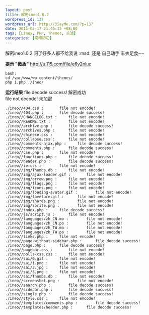```yaml
--- 
layout: post
title: 解密ineo1.0.2
wordpress_id: 137
wordpress_url: http://ISayMe.com/?p=137
date: 2011-05-17 21:46:15 +08:00
tags: [Linux, PHP, Themes, 点滴]
categories: [唠唠叨叨]
---
```

解密ineo1.0.2 问了好多人都不给我说 :mad: 
 还是 自己动手 丰衣足食~~

**提示 "微盾"**
<http://u.115.com/file/e6y2nluc>

    bash:
    cd /var/www/wp-content/themes/
    php 1.php ./ineo/

**运行结果**
    file decode success! 解密成功  
    file not decode! 未加密

    ./ineo//404.css :		file not encode!
    ./ineo//404.php :		file decode success!
    ./ineo//CHANGELOG.txt :		file not encode!
    ./ineo//README.txt :		file not encode!
    ./ineo//archive.php :		file decode success!
    ./ineo//archives.php :		file not encode!
    ./ineo//chinese.css :		file not encode!
    ./ineo//collapse.css :		file not encode!
    ./ineo//comments-ajax.php :		file decode success!
    ./ineo//comments.php :		file decode success!
    ./ineo//cse.php :		file not encode!
    ./ineo//functions.php :		file decode success!
    ./ineo//header.php :		file decode success!
    ./ineo//ie.css :		file not encode!
    ./ineo//img/Thumbs.db :		file not encode!
    ./ineo//img/ajax-loader.gif :		file not encode!
    ./ineo//img/arrow.png :		file not encode!
    ./ineo//img/flags.png :		file not encode!
    ./ineo//img/icons.png :		file not encode!
    ./ineo//img/loading-avatar.gif :		file not encode!
    ./ineo//img/lovelace.gif :		file not encode!
    ./ineo//img/shares.png :		file not encode!
    ./ineo//img/sprite.png :		file not encode!
    ./ineo//index.php :		file decode success!
    ./ineo//js/script.js :		file not encode!
    ./ineo//languages/zh_CN.mo :		file not encode!
    ./ineo//languages/zh_CN.po :		file not encode!
    ./ineo//languages/zh_TW.mo :		file not encode!
    ./ineo//languages/zh_TW.po :		file not encode!
    ./ineo//links.php :		file not encode!
    ./ineo//page-without-sidebar.php :		file decode success!
    ./ineo//page.php :		file decode success!
    ./ineo//pagebar.css :		file not encode!
    ./ineo//polls-css.css :		file not encode!
    ./ineo//sai/0.gif :		file not encode!
    ./ineo//sai/1.png :		file not encode!
    ./ineo//sai/2.jpg :		file not encode!
    ./ineo//sai/3.png :		file not encode!
    ./ineo//sai/Thumbs.db :		file not encode!
    ./ineo//screenshot.png :		file not encode!
    ./ineo//search.php :		file decode success!
    ./ineo//sidebar.php :		file decode success!
    ./ineo//single.php :		file decode success!
    ./ineo//style.css :		file not encode!
    ./ineo//templates/comments.php :		file decode success!
    ./ineo//templates/header.php :		file decode success!
